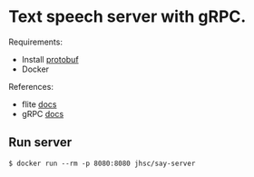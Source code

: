 # Text speech server with gRPC.

Requirements:
- Install [protobuf](https://github.com/google/protobuf/releases)
- Docker

References:
- flite [docs](http://www.speech.cs.cmu.edu/flite/)
- gRPC [docs](https://grpc.io)

## Run server
```
$ docker run --rm -p 8080:8080 jhsc/say-server
```